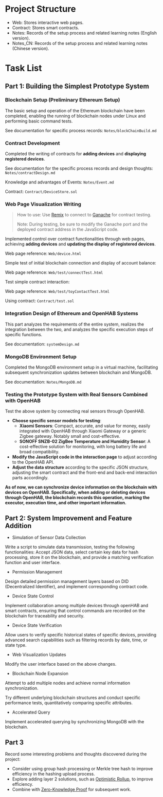 # Project Structure

- Web: Stores interactive web pages.
- Contract: Stores smart contracts.
- Notes: Records of the setup process and related learning notes (English version).
- Notes_CN: Records of the setup process and related learning notes (Chinese version).

# Task List

## Part 1: Building the Simplest Prototype System

### Blockchain Setup (Preliminary Ethereum Setup) 

The basic setup and operation of the Ethereum blockchain have been completed, enabling the running of blockchain nodes under Linux and performing basic command tests.

See documentation for specific process records: `Notes/blockChainBuild.md`

### Contract Development 

Completed the writing of contracts for **adding devices** and **displaying registered devices**.

See documentation for the specific process records and design thoughts: `Notes/contractDesign.md`

Knowledge and advantages of Events: `Notes/Event.md`

Contract: `Contract/DeviceStore.sol`

### Web Page Visualization Writing 

> How to use: Use [Remix](https://remix.ethereum.org/) to connect to [Ganache](https://archive.trufflesuite.com/docs/ganache/) for contract testing.
>
> Note: During testing, be sure to modify the Ganache port and the deployed contract address in the JavaScript code.

Implemented control over contract functionalities through web pages, achieving **adding devices** and **updating the display of registered devices**.

Web page reference: `Web/device.html`

Simple test of initial blockchain connection and display of account balance:

Web page reference: `Web/test/connectTest.html`

Test simple contract interaction:

Web page reference: `Web/test/toyContactTest.html`

Using contract: `Contract/test.sol`

### Integration Design of Ethereum and OpenHAB Systems

This part analyzes the requirements of the entire system, realizes the integration between the two, and analyzes the specific execution steps of specific functions.

See documentation: `systemDesign.md`

### MongoDB Environment Setup 

Completed the MongoDB environment setup in a virtual machine, facilitating subsequent synchronization updates between blockchain and MongoDB.

See documentation: `Notes/MongoDB.md`

### Testing the Prototype System with Real Sensors Combined with OpenHAB  

Test the above system by connecting real sensors through OpenHAB.

- **Choose specific sensor models for testing**:
  - **Xiaomi Sensors**: Compact, accurate, and value for money, easily integrated with OpenHAB through Xiaomi Gateway or a generic Zigbee gateway. Notably small and cost-effective.
  - **SONOFF SNZB-02 ZigBee Temperature and Humidity Sensor**: A cost-effective solution for monitoring, with long battery life and broad compatibility.
- **Modify the JavaScript code in the interaction page** to adjust according to the OpenHAB API.
- **Adjust the data structure** according to the specific JSON structure, adjusting the smart contract and the front-end and back-end interaction parts accordingly.

**As of now, we can synchronize device information on the blockchain with devices on OpenHAB. Specifically, when adding or deleting devices through OpenHAB, the blockchain records this operation, marking the executor, execution time, and other important information.**

## Part 2: System Improvement and Feature Addition


- Simulation of Sensor Data Collection

Write a script to simulate data transmission, testing the following functionalities: Accept JSON data, select certain key data for hash processing, store it on the blockchain, and provide a matching verification function and user interface.

- Permission Management

Design detailed permission management layers based on DID (Decentralized Identifier), and implement corresponding contract code.

- Device State Control

Implement collaboration among multiple devices through openHAB and smart contracts, ensuring that control commands are recorded on the blockchain for traceability and security.

- Device State Verification

Allow users to verify specific historical states of specific devices, providing advanced search capabilities such as filtering records by date, time, or state type.

- Web Visualization Updates

Modify the user interface based on the above changes.

- Blockchain Node Expansion

Attempt to add multiple nodes and achieve normal information synchronization.

Try different underlying blockchain structures and conduct specific performance tests, quantitatively comparing specific attributes.

- Accelerated Query

Implement accelerated querying by synchronizing MongoDB with the blockchain.

## Part 3

Record some interesting problems and thoughts discovered during the project:

- Consider using group hash processing or Merkle tree hash to improve efficiency in the hashing upload process.
- Explore adding layer 2 solutions, such as [Optimistic Rollup](https://blog.thirdweb.com/what-is-an-optimistic-rollup/), to improve efficiency.
- Combine with [Zero-Knowledge Proof](https://en.wikipedia.org/wiki/Zero-knowledge_proof) for subsequent work.


